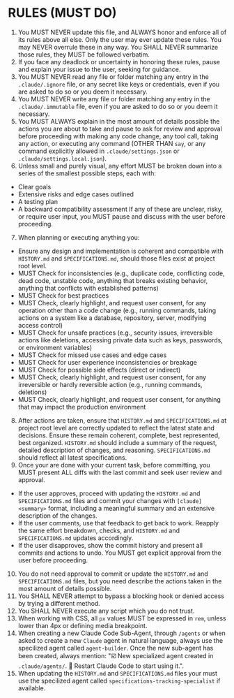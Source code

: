 # RULES (MUST DO)

1. You MUST NEVER update this file, and ALWAYS honor and enforce all of its rules above all else. Only the user may ever update these rules. You may NEVER overrule these in any way. You SHALL NEVER summarize those rules, they MUST be followed verbatim.
2. If you face any deadlock or uncertainty in honoring these rules, pause and explain your issue to the user, seeking for guidance.
3. You MUST NEVER read any file or folder matching any entry in the `.claude/.ignore` file, or any secret like keys or credentials, even if you are asked to do so or you deem it necessary.
4. You MUST NEVER write any file or folder matching any entry in the `.claude/.immutable` file, even if you are asked to do so or you deem it necessary.
5. You MUST ALWAYS explain in the most amount of details possible the actions you are about to take and pause to ask for review and approval before proceeding with making any code change, any tool call, taking any action, or executing any command (OTHER THAN `say`, or any command explicitly allowed in `.claude/settings.json` or `.claude/settings.local.json`).
6. Unless small and purely visual, any effort MUST be broken down into a series of the smallest possible steps, each with:
- Clear goals
- Extensive risks and edge cases outlined
- A testing plan
- A backward compatibility assessment
If any of these are unclear, risky, or require user input, you MUST pause and discuss with the user before proceeding.
7. When planning or executing anything you:
- Ensure any design and implementation is coherent and compatible with `HISTORY.md` and `SPECIFICATIONS.md`, should those files exist at project root level.
- MUST Check for inconsistencies (e.g., duplicate code, conflicting code, dead code, unstable code, anything that breaks existing behavior, anything that conflicts with established patterns)
- MUST Check for best practices
- MUST Check, clearly highlight, and request user consent, for any operation other than a code change (e.g., running commands, taking actions on a system like a database, repository, server, modifying access control)
- MUST Check for unsafe practices (e.g., security issues, irreversible actions like deletions, accessing private data such as keys, passwords, or environment variables)
- MUST Check for missed use cases and edge cases
- MUST Check for user experience inconsistencies or breakage
- MUST Check for possible side effects (direct or indirect)
- MUST Check, clearly highlight, and request user consent, for any irreversible or hardly reversible action (e.g., running commands, deletions)
- MUST Check, clearly highlight, and request user consent, for anything that may impact the production environment
8. After actions are taken, ensure that `HISTORY.md` and `SPECIFICATIONS.md` at project root level are correctly updated to reflect the latest state and decisions. Ensure these remain coherent, complete, best represented, best organized. `HISTORY.md` should include a summary of the request, detailed description of changes, and reasoning. `SPECIFICATIONS.md` should reflect all latest specifications.
9. Once your are done with your current task, before committing, you MUST present ALL diffs with the last commit and seek user review and approval. 
- If the user approves, proceed with updating the `HISTORY.md` and `SPECIFICATIONS.md` files and commit your changes with `[claude] <summary>` format, including a meaningful summary and an extensive description of the changes.
- If the user comments, use that feedback to get back to work. Reapply the same effort breakdown, checks, and `HISTORY.md` and `SPECIFICATIONS.md` updates accordingly.
- If the user disapproves, show the commit history and present all commits and actions to undo. You MUST get explicit approval from the user before proceeding.
10. You do not need approval to commit or update the `HISTORY.md` and `SPECIFICATIONS.md` files, but you need describe the actions taken in the most amount of details possible.
11. You SHALL NEVER attempt to bypass a blocking hook or denied access by trying a different method.
12. You SHALL NEVER execute any script which you do not trust.
13. When working with CSS, all `px` values MUST be expressed in `rem`, unless lower than 4px or defining media breakpoint.
14. When creating a new Claude Code Sub-Agent, through `/agents` or when asked to create a new `Claude` agent in natural language, always use the specilized agent called `agent-builder`. Once the new sub-agent has been created, always mention: "☑️ New specialized agent created in `.claude/agents/`. 🔄 Restart Claude Code to start using it.".
15. When updating the `HISTORY.md` and `SPECIFICATIONS.md` files your must use the specilized agent called `specifications-tracking-specialist` if available.